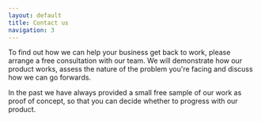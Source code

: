 ```yaml
---
layout: default
title: Contact us
navigation: 3
---
```


To find out how we can help your business get back to work, please arrange a free consultation with our team. We will demonstrate how our product works, assess the nature of the problem you're facing and discuss how we can go forwards.

In the past we have always provided a small free sample of our work as proof of concept, so that you can decide whether to progress with our product.
